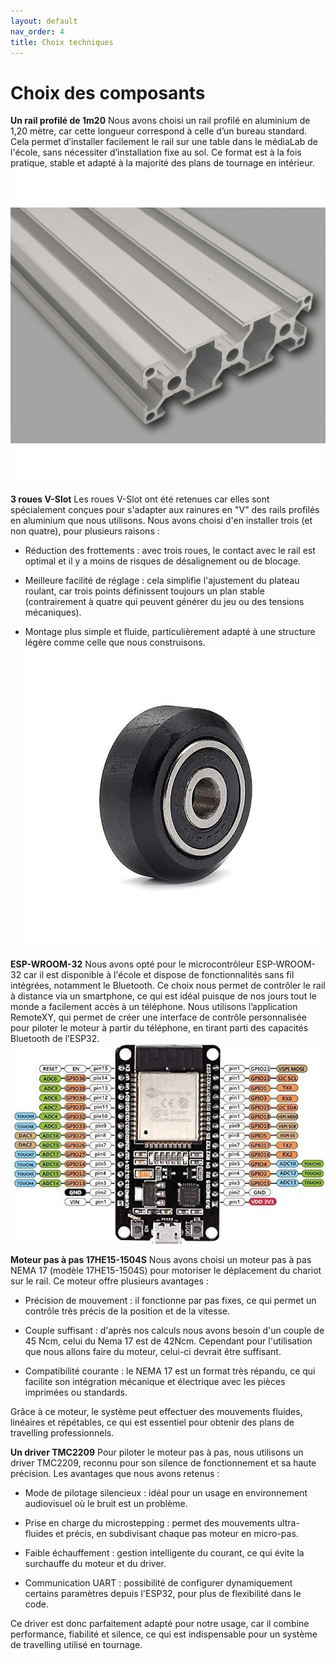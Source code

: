 ```yaml
---
layout: default
nav_order: 4
title: Choix techniques
---
```


# Choix des composants 


**Un rail profilé de 1m20**
Nous avons choisi un rail profilé en aluminium de 1,20 mètre, car cette longueur correspond à celle d’un bureau standard. Cela permet d’installer facilement le rail sur une table dans le médiaLab de l'école, sans nécessiter d’installation fixe au sol. Ce format est à la fois pratique, stable et adapté à la majorité des plans de tournage en intérieur.
![Texte alternatif](images/rail.jpg)

**3 roues V-Slot**
Les roues V-Slot ont été retenues car elles sont spécialement conçues pour s'adapter aux rainures en "V" des rails profilés en aluminium que nous utilisons.
Nous avons choisi d'en installer trois (et non quatre), pour plusieurs raisons :

- Réduction des frottements : avec trois roues, le contact avec le rail est optimal et il y a moins de risques de désalignement ou de blocage.

- Meilleure facilité de réglage : cela simplifie l'ajustement du plateau roulant, car trois points définissent toujours un plan stable (contrairement à quatre qui peuvent générer du jeu ou des tensions mécaniques).

- Montage plus simple et fluide, particulièrement adapté à une structure légère comme celle que nous construisons.
![Texte alternatif](images/roue.jpg)

**ESP-WROOM-32**
Nous avons opté pour le microcontrôleur ESP-WROOM-32 car il est disponible à l'école et dispose de fonctionnalités sans fil intégrées, notamment le Bluetooth.
Ce choix nous permet de contrôler le rail à distance via un smartphone, ce qui est idéal puisque de nos jours tout le monde a facilement accès à un téléphone.
Nous utilisons l’application RemoteXY, qui permet de créer une interface de contrôle personnalisée pour piloter le moteur à partir du téléphone, en tirant parti des capacités Bluetooth de l’ESP32.
![Texte alternatif](images/esp32.jpg)

**Moteur pas à pas 17HE15-1504S**
Nous avons choisi un moteur pas à pas NEMA 17 (modèle 17HE15-1504S) pour motoriser le déplacement du chariot sur le rail.
Ce moteur offre plusieurs avantages :

- Précision de mouvement : il fonctionne par pas fixes, ce qui permet un contrôle très précis de la position et de la vitesse.

- Couple suffisant : d'après nos calculs nous avons besoin d'un couple de 45 Ncm, celui du Nema 17 est de 42Ncm. Cependant pour l'utilisation que nous allons faire du moteur, celui-ci devrait être suffisant.

- Compatibilité courante : le NEMA 17 est un format très répandu, ce qui facilite son intégration mécanique et électrique avec les pièces imprimées ou standards.

Grâce à ce moteur, le système peut effectuer des mouvements fluides, linéaires et répétables, ce qui est essentiel pour obtenir des plans de travelling professionnels.

**Un driver TMC2209**
Pour piloter le moteur pas à pas, nous utilisons un driver TMC2209, reconnu pour son silence de fonctionnement et sa haute précision.
Les avantages que nous avons retenus :

- Mode de pilotage silencieux : idéal pour un usage en environnement audiovisuel où le bruit est un problème.

- Prise en charge du microstepping : permet des mouvements ultra-fluides et précis, en subdivisant chaque pas moteur en micro-pas.

- Faible échauffement : gestion intelligente du courant, ce qui évite la surchauffe du moteur et du driver.

- Communication UART : possibilité de configurer dynamiquement certains paramètres depuis l'ESP32, pour plus de flexibilité dans le code.

Ce driver est donc parfaitement adapté pour notre usage, car il combine performance, fiabilité et silence, ce qui est indispensable pour un système de travelling utilisé en tournage.
